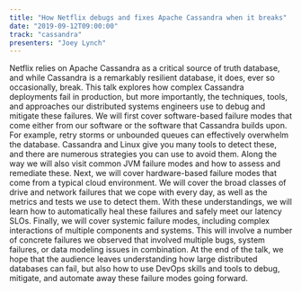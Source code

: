 ```yaml
---
title: "How Netflix debugs and fixes Apache Cassandra when it breaks"
date: "2019-09-12T09:00:00"
track: "cassandra"
presenters: "Joey Lynch"
---
```


Netflix relies on Apache Cassandra as a critical source of truth database, and while Cassandra is a remarkably resilient database, it does, ever so occasionally, break. This talk explores how complex Cassandra deployments fail in production, but more importantly, the techniques, tools, and approaches our distributed systems engineers use to debug and mitigate these failures. We will first cover software-based failure modes that come either from our software or the software that Cassandra builds upon. For example, retry storms or unbounded queues can effectively overwhelm the database. Cassandra and Linux give you many tools to detect these, and there are numerous strategies you can use to avoid them. Along the way we will also visit common JVM failure modes and how to assess and remediate these. Next, we will cover hardware-based failure modes that come from a typical cloud environment. We will cover the broad classes of drive and network failures that we cope with every day, as well as the metrics and tests we use to detect them. With these understandings, we will learn how to automatically heal these failures and safely meet our latency SLOs. Finally, we will cover systemic failure modes, including complex interactions of multiple components and systems. This will involve a number of concrete failures we observed that involved multiple bugs, system failures, or data modeling issues in combination. At the end of the talk, we hope that the audience leaves understanding how large distributed databases can fail, but also how to use DevOps skills and tools to debug, mitigate, and automate away these failure modes going forward.